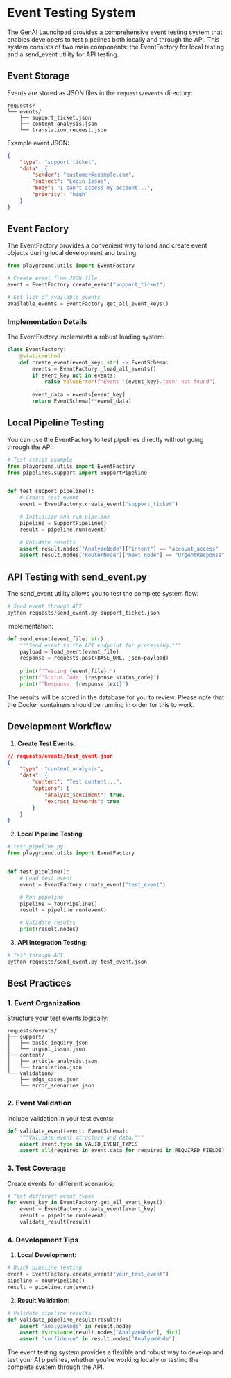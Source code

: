 # Event Testing System

The GenAI Launchpad provides a comprehensive event testing system that enables developers to test pipelines both locally and through the API. This system consists of two main components: the EventFactory for local testing and a send_event utility for API testing.

## Event Storage

Events are stored as JSON files in the `requests/events` directory:

```
requests/
└── events/
    ├── support_ticket.json
    ├── content_analysis.json
    └── translation_request.json
```

Example event JSON:
```json
{
    "type": "support_ticket",
    "data": {
        "sender": "customer@example.com",
        "subject": "Login Issue",
        "body": "I can't access my account...",
        "priority": "high"
    }
}
```

## Event Factory

The EventFactory provides a convenient way to load and create event objects during local development and testing:

```python
from playground.utils import EventFactory

# Create event from JSON file
event = EventFactory.create_event("support_ticket")

# Get list of available events
available_events = EventFactory.get_all_event_keys()
```

### Implementation Details

The EventFactory implements a robust loading system:

```python
class EventFactory:
    @staticmethod
    def create_event(event_key: str) -> EventSchema:
        events = EventFactory._load_all_events()
        if event_key not in events:
            raise ValueError(f"Event '{event_key}.json' not found")
            
        event_data = events[event_key]
        return EventSchema(**event_data)
```

## Local Pipeline Testing

You can use the EventFactory to test pipelines directly without going through the API:

```python
# Test script example
from playground.utils import EventFactory
from pipelines.support import SupportPipeline


def test_support_pipeline():
    # Create test event
    event = EventFactory.create_event("support_ticket")

    # Initialize and run pipeline
    pipeline = SupportPipeline()
    result = pipeline.run(event)

    # Validate results
    assert result.nodes["AnalyzeNode"]["intent"] == "account_access"
    assert result.nodes["RouterNode"]["next_node"] == "UrgentResponse"
```

## API Testing with send_event.py

The send_event utility allows you to test the complete system flow:

```python
# Send event through API
python requests/send_event.py support_ticket.json
```

Implementation:
```python
def send_event(event_file: str):
    """Send event to the API endpoint for processing."""
    payload = load_event(event_file)
    response = requests.post(BASE_URL, json=payload)
    
    print(f"Testing {event_file}:")
    print(f"Status Code: {response.status_code}")
    print(f"Response: {response.text}")
```

The results will be stored in the database for you to review. Please note that the Docker containers should be running in order for this to work.

## Development Workflow

1. **Create Test Events**:
```json
// requests/events/test_event.json
{
    "type": "content_analysis",
    "data": {
        "content": "Test content...",
        "options": {
            "analyze_sentiment": true,
            "extract_keywords": true
        }
    }
}
```

2. **Local Pipeline Testing**:

```python
# test_pipeline.py
from playground.utils import EventFactory


def test_pipeline():
    # Load test event
    event = EventFactory.create_event("test_event")

    # Run pipeline
    pipeline = YourPipeline()
    result = pipeline.run(event)

    # Validate results
    print(result.nodes)
```

3. **API Integration Testing**:
```bash
# Test through API
python requests/send_event.py test_event.json
```

## Best Practices

### 1. Event Organization

Structure your test events logically:
```
requests/events/
├── support/
│   ├── basic_inquiry.json
│   └── urgent_issue.json
├── content/
│   ├── article_analysis.json
│   └── translation.json
└── validation/
    ├── edge_cases.json
    └── error_scenarios.json
```

### 2. Event Validation

Include validation in your test events:
```python
def validate_event(event: EventSchema):
    """Validate event structure and data."""
    assert event.type in VALID_EVENT_TYPES
    assert all(required in event.data for required in REQUIRED_FIELDS)
```

### 3. Test Coverage

Create events for different scenarios:
```python
# Test different event types
for event_key in EventFactory.get_all_event_keys():
    event = EventFactory.create_event(event_key)
    result = pipeline.run(event)
    validate_result(result)
```

### 4. Development Tips

1. **Local Development**:
```python
# Quick pipeline testing
event = EventFactory.create_event("your_test_event")
pipeline = YourPipeline()
result = pipeline.run(event)
```

2. **Result Validation**:
```python
# Validate pipeline results
def validate_pipeline_result(result):
    assert "AnalyzeNode" in result.nodes
    assert isinstance(result.nodes["AnalyzeNode"], dict)
    assert "confidence" in result.nodes["AnalyzeNode"]
```

The event testing system provides a flexible and robust way to develop and test your AI pipelines, whether you're working locally or testing the complete system through the API.